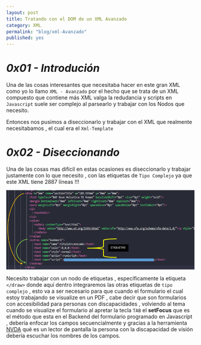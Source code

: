 ```yaml
---
layout: post
title: Tratando con el DOM de un XML Avanzado
category: XML
permalink: "blog/xml-Avanzado"
published: yes
---
```


# _0x01 - Introdución_

Una de las cosas interesantes que necesitaba hacer en este gran XML como yo lo llamo `XML - Avanzado` por el hecho que se trata de un XML compuesto que contiene más XML valga la redudancia y scripts en `Javascript` suele ser complejo al parsearlo y trabajar con los Nodos que necesito.

Entonces nos pusimos a diseccionarlo y trabajar con el XML que realmente necesitabamos , el cual era el `Xml-Template`


# _0x02 - Diseccionando_

Una de las cosas mas difícil en estas ocasiones es diseccionarlo y trabajar justamente con lo que necesito , con las etiquetas de `Tipo Complejo` ya que este XML tiene 2887 líneas !!!

<img class="differenteSize65" src="/assets/img/xmlEtiquetas.png" alt="LineasXml" style="margin:auto; display:block;">

Necesito trabajar con un nodo de etiquetas , específicamente la etiqueta `</draw>` donde aquí dentro integraremos las otras etiquetas de `tipo complejo` , esto va a ser necesario para que cuando el formulario el cual estoy trabajando se visualize en un PDF , cabe decir que son formularios con accesibilidad para personas con discapacidades , volviendo al tema cuando se visualize el formulario al apretar la tecla `TAB` el **setFocus** que es el método que esta en el Backend del formulario programado en Javascript , debería enfocar los campos secuencialmente y gracias a la herramienta [NVDA](https://nvda.es/) qué es un lector de pantalla la persona con la discapacidad de visión debería escuchar los nombres de los campos. 




